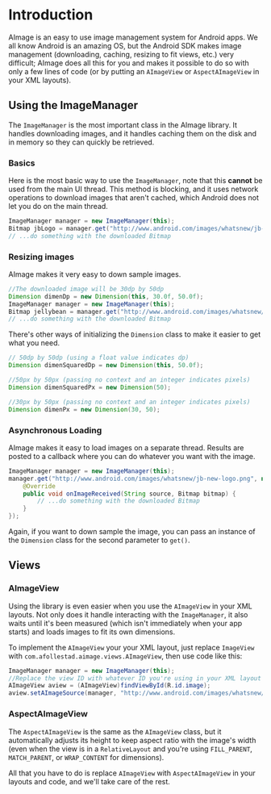 # Introduction

AImage is an easy to use image management system for Android apps. We all know Android is an amazing OS, but the Android SDK
makes image management (downloading, caching, resizing to fit views, etc.) very difficult; AImage does all this for you
and makes it possible to do so with only a few lines of code (or by putting an `AImageView` or `AspectAImageView` in your XML
layouts).

## Using the ImageManager

The `ImageManager` is the most important class in the AImage library. It handles downloading images, and it handles
caching them on the disk and in memory so they can quickly be retrieved.

### Basics

Here is the most basic way to use the `ImageManager`, note that this **cannot** be used from the main UI thread. This method is
blocking, and it uses network operations to download images that aren't cached, which Android does not let you do on the main thread.

```java
ImageManager manager = new ImageManager(this);
Bitmap jbLogo = manager.get("http://www.android.com/images/whatsnew/jb-new-logo.png", null);
// ...do something with the downloaded Bitmap
```

### Resizing images

AImage makes it very easy to down sample images.

```java
//The downloaded image will be 30dp by 50dp
Dimension dimenDp = new Dimension(this, 30.0f, 50.0f);
ImageManager manager = new ImageManager(this);
Bitmap jellybean = manager.get("http://www.android.com/images/whatsnew/jb-new-logo.png", dimenDp);
// ...do something with the downloaded Bitmap
```

There's other ways of initializing the `Dimension` class to make it easier to get what you need.

```java
// 50dp by 50dp (using a float value indicates dp)
Dimension dimenSquaredDp = new Dimension(this, 50.0f);

//50px by 50px (passing no context and an integer indicates pixels)
Dimension dimenSquaredPx = new Dimension(50);

//30px by 50px (passing no context and an integer indicates pixels)
Dimension dimenPx = new Dimension(30, 50);
```

### Asynchronous Loading

AImage makes it easy to load images on a separate thread. Results are posted to a callback where
you can do whatever you want with the image.

```java
ImageManager manager = new ImageManager(this);
manager.get("http://www.android.com/images/whatsnew/jb-new-logo.png", null, new ImageListener() {
    @Override
    public void onImageReceived(String source, Bitmap bitmap) {
        // ...do something with the downloaded Bitmap
    }
});
```

Again, if you want to down sample the image, you can pass an instance of the `Dimension` class for the second parameter to `get()`.

## Views

### AImageView

Using the library is even easier when you use the `AImageView` in your XML layouts. Not only does it handle interacting with
the `ImageManager`, it also waits until it's been measured (which isn't immediately when your app starts) and loads images
to fit its own dimensions.

To implement the `AImageView` your your XML layout, just replace `ImageView` with `com.afollestad.aimage.views.AImageView`,
then use code like this:

```java
ImageManager manager = new ImageManager(this);
//Replace the view ID with whatever ID you're using in your XML layout
AImageView aview = (AImageView)findViewById(R.id.image);
aview.setAImageSource(manager, "http://www.android.com/images/whatsnew/jb-new-logo.png");
````

### AspectAImageView

The `AspectAImageView` is the same as the `AImageView` class, but it automatically adjusts its height to keep aspect ratio with
the image's width (even when the view is in a `RelativeLayout` and you're using `FILL_PARENT`, `MATCH_PARENT`, or `WRAP_CONTENT` for dimensions).

All that you have to do is replace `AImageView` with `AspectAImageView` in your layouts and code, and we'll take care of
the rest.